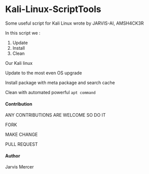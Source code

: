 # Kali-Linux-ScriptTools
Some useful script for Kali Linux wrote by JARVIS-AI, AMSH4CK3R



In this script we :

1. Update
2. Install
3. Clean

Our Kali linux 



Update to the most even OS upgrade

Install package with meta package and search cache

Clean with automated powerful ``apt command`` 



#### Contribution

ANY CONTRIBUTIONS ARE WELCOME SO DO IT

FORK

MAKE CHANGE

PULL REQUEST



#### Author

Jarvis Mercer

